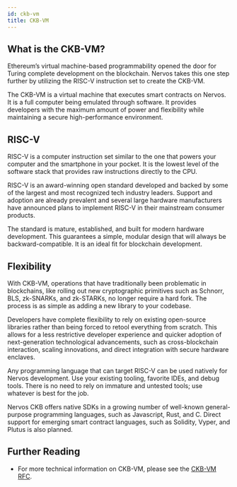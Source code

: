 ```yaml
---
id: ckb-vm
title: CKB-VM
---
```


## What is the CKB-VM?

Ethereum’s virtual machine-based programmability opened the door for Turing complete development on the blockchain. Nervos takes this one step further by utilizing the RISC-V instruction set to create the CKB-VM.

The CKB-VM is a virtual machine that executes smart contracts on Nervos. It is a full computer being emulated through software. It provides developers with the maximum amount of power and flexibility while maintaining a secure high-performance environment.

## RISC-V

RISC-V is a computer instruction set similar to the one that powers your computer and the smartphone in your pocket. It is the lowest level of the software stack that provides raw instructions directly to the CPU.

RISC-V is an award-winning open standard developed and backed by some of the largest and most recognized tech industry leaders. Support and adoption are already prevalent and several large hardware manufacturers have announced plans to implement RISC-V in their mainstream consumer products.

The standard is mature, established, and built for modern hardware development. This guarantees a simple, modular design that will always be backward-compatible. It is an ideal fit for blockchain development.

## Flexibility

With CKB-VM, operations that have traditionally been problematic in blockchains, like rolling out new cryptographic primitives such as Schnorr, BLS, zk-SNARKs, and zk-STARKs, no longer require a hard fork. The process is as simple as adding a new library to your codebase. 

Developers have complete flexibility to rely on existing open-source libraries rather than being forced to retool everything from scratch. This allows for a less restrictive developer experience and quicker adoption of next-generation technological advancements, such as cross-blockchain interaction, scaling innovations, and direct integration with secure hardware enclaves.

Any programming language that can target RISC-V can be used natively for Nervos development. Use your existing tooling, favorite IDEs, and debug tools. There is no need to rely on immature and untested tools; use whatever is best for the job.

Nervos CKB offers native SDKs in a growing number of well-known general-purpose programming languages, such as Javascript, Rust, and C. Direct support for emerging smart contract languages, such as Solidity, Vyper, and Plutus is also planned.

## Further Reading

* For more technical information on CKB-VM, please see the [CKB-VM RFC](https://github.com/nervosnetwork/rfcs/blob/master/rfcs/0003-ckb-vm/0003-ckb-vm.md). 
